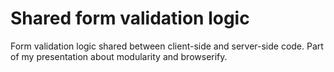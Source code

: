 # Shared form validation logic

Form validation logic shared between client-side and server-side code. 
Part of my presentation about modularity and browserify.
